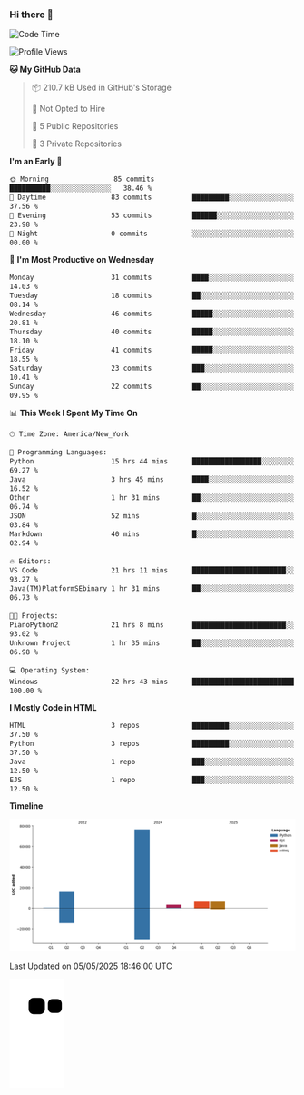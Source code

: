 ### Hi there 👋

<!--
**Iplay6432/Iplay6432** is a ✨ _special_ ✨ repository because its `README.md` (this file) appears on your GitHub profile.

Here are some ideas to get you started:

- 🔭 I’m currently working on ...
- 🌱 I’m currently learning ...
- 👯 I’m looking to collaborate on ...
- 🤔 I’m looking for help with ...
- 💬 Ask me about ...
- 📫 How to reach me: ...
- 😄 Pronouns: ...
- ⚡ Fun fact: ...
-->
<!--
- 🔭 I’m currently working on [A Login Python Scipt Thing](https://github.com/Iplay6432/Lugin-but-no-Pygame-)
- 🌱 I’m currently [learning C++](https://github.com/Iplay6432/LearningCpp)


<!--START_SECTION:waka-->
![Code Time](http://img.shields.io/badge/Code%20Time-216%20hrs%2033%20mins-blue)

![Profile Views](http://img.shields.io/badge/Profile%20Views-0-blue)

**🐱 My GitHub Data** 

> 📦 210.7 kB Used in GitHub's Storage 
 > 
> 🚫 Not Opted to Hire
 > 
> 📜 5 Public Repositories 
 > 
> 🔑 3 Private Repositories 
 > 
**I'm an Early 🐤** 

```text
🌞 Morning                85 commits          ██████████░░░░░░░░░░░░░░░   38.46 % 
🌆 Daytime                83 commits          █████████░░░░░░░░░░░░░░░░   37.56 % 
🌃 Evening                53 commits          ██████░░░░░░░░░░░░░░░░░░░   23.98 % 
🌙 Night                  0 commits           ░░░░░░░░░░░░░░░░░░░░░░░░░   00.00 % 
```
📅 **I'm Most Productive on Wednesday** 

```text
Monday                   31 commits          ████░░░░░░░░░░░░░░░░░░░░░   14.03 % 
Tuesday                  18 commits          ██░░░░░░░░░░░░░░░░░░░░░░░   08.14 % 
Wednesday                46 commits          █████░░░░░░░░░░░░░░░░░░░░   20.81 % 
Thursday                 40 commits          █████░░░░░░░░░░░░░░░░░░░░   18.10 % 
Friday                   41 commits          █████░░░░░░░░░░░░░░░░░░░░   18.55 % 
Saturday                 23 commits          ███░░░░░░░░░░░░░░░░░░░░░░   10.41 % 
Sunday                   22 commits          ██░░░░░░░░░░░░░░░░░░░░░░░   09.95 % 
```


📊 **This Week I Spent My Time On** 

```text
🕑︎ Time Zone: America/New_York

💬 Programming Languages: 
Python                   15 hrs 44 mins      █████████████████░░░░░░░░   69.27 % 
Java                     3 hrs 45 mins       ████░░░░░░░░░░░░░░░░░░░░░   16.52 % 
Other                    1 hr 31 mins        ██░░░░░░░░░░░░░░░░░░░░░░░   06.74 % 
JSON                     52 mins             █░░░░░░░░░░░░░░░░░░░░░░░░   03.84 % 
Markdown                 40 mins             █░░░░░░░░░░░░░░░░░░░░░░░░   02.94 % 

🔥 Editors: 
VS Code                  21 hrs 11 mins      ███████████████████████░░   93.27 % 
Java(TM)PlatformSEbinary 1 hr 31 mins        ██░░░░░░░░░░░░░░░░░░░░░░░   06.73 % 

🐱‍💻 Projects: 
PianoPython2             21 hrs 8 mins       ███████████████████████░░   93.02 % 
Unknown Project          1 hr 35 mins        ██░░░░░░░░░░░░░░░░░░░░░░░   06.98 % 

💻 Operating System: 
Windows                  22 hrs 43 mins      █████████████████████████   100.00 % 
```

**I Mostly Code in HTML** 

```text
HTML                     3 repos             █████████░░░░░░░░░░░░░░░░   37.50 % 
Python                   3 repos             █████████░░░░░░░░░░░░░░░░   37.50 % 
Java                     1 repo              ███░░░░░░░░░░░░░░░░░░░░░░   12.50 % 
EJS                      1 repo              ███░░░░░░░░░░░░░░░░░░░░░░   12.50 % 
```



**Timeline**

![Lines of Code chart](https://raw.githubusercontent.com/Iplay6432/Iplay6432/main/assets/bar_graph.png)


 Last Updated on 05/05/2025 18:46:00 UTC
<!--END_SECTION:waka-->

![snake](https://raw.githubusercontent.com/Iplay6432/Iplay6432/output/github-contribution-grid-snake.svg)
